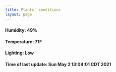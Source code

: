 ```yaml
---
title: Plants' conditions
layout: page
---
```



#### Humidity: 49%
#### Temperature: 71F
#### Lighting: Low
#### Time of last update: Sun May  2 13:04:01 CDT 2021

